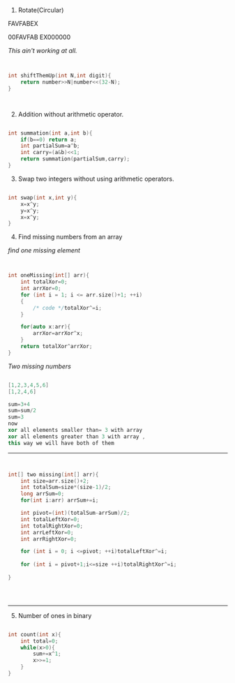 



1. Rotate(Circular)

FAVFABEX

00FAVFAB
EX000000

*This ain't working at all.*




```c++


int shiftThemUp(int N,int digit){
	return number>>N|number<<(32-N);
}




```



2. Addition without arithmetic operator.


```c++

int summation(int a,int b){
	if(b==0) return a;
	int partialSum=a^b;
	int carry=(a&b)<<1;
	return summation(partialSum,carry);
}

```



3. Swap two integers without using arithmetic operators.


```c++

int swap(int x,int y){
	x=x^y;
	y=x^y;
	x=x^y;
}

```



4. Find missing numbers from an array


*find one missing element*

```c++


int oneMissing(int[] arr){
	int totalXor=0;
	int arrXor=0;
	for (int i = 1; i <= arr.size()+1; ++i)
	{
		/* code */totalXor^=i;
	}

	for(auto x:arr){
		arrXor=arrXor^x;
	}
	return totalXor^arrXor;
}


```


*Two missing numbers*


```c++

[1,2,3,4,5,6]
[1,2,4,6]

sum=3+4
sum=sum/2
sum=3
now
xor all elements smaller than= 3 with array 
xor all elements greater than 3 with array ,
this way we will have both of them


```

---


```c++


int[] two missing(int[] arr){
	int size=arr.size()+2;
	int totalSum=size*(size-1)/2;
	long arrSum=0;
	for(int i:arr) arrSum+=i;

	int pivot=(int)(totalSum-arrSum)/2;
	int totalLeftXor=0;
	int totalRightXor=0;
	int arrLeftXor=0;
	int arrRightXor=0;

	for (int i = 0; i <=pivot; ++i)totalLeftXor^=i;
	
	for (int i = pivot+1;i<=size ++i)totalRightXor^=i;
				                                	
}





```

---










5. Number of ones in binary

```c++

int count(int x){
	int total=0;
	while(x>0){
		sum+=x^1;
		x>>=1;
	}
}



```